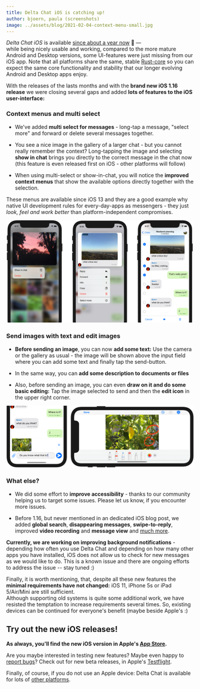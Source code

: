 ```yaml
---
title: Delta Chat iOS is catching up!
author: bjoern, paula (screenshots)
image: ../assets/blog/2021-02-04-context-menu-small.jpg
---
```


_Delta Chat iOS_ is available
[since about a year now](2020-01-09-iOS-appstore-release) 🎉 —  
while being nicely usable and working,
compared to the more mature Android and Desktop versions,
some UI-features were just missing from our iOS app.
Note that all platforms share the same,
stable [Rust-core](https://github.com/deltachat/deltachat-core-rust) so you can expect the same core functionality and stability that our longer evolving Android and Desktop apps enjoy.

With the releases of the lasts months
and with the **brand new iOS 1.16 release**
we were closing several gaps
and added **lots of features to the iOS user-interface:**

### Context menus and multi select

- We've added **multi select for messages** - 
  long-tap a message, "select more"
  and forward or delete several messages together.

- You see a nice image in the gallery of a larger chat -
  but you cannot really remember the context?
  Long-tapping the image and selecting **show in chat**
  brings you directly to the correct message in the chat now
  (this feature is even released first on iOS - other platforms will follow)

- When using multi-select or show-in-chat,
  you will notice the **improved context menus** that show
  the available options directly together with the selection.
   
These menus are available since iOS 13
and they are a good example
why native UI development rules for every-day-apps as messengers -
they just _look, feel and work better_ than platform-independent compromises.

![Screenshots of iOS context menus](../assets/blog/2021-02-04-context-menu.png)


### Send images with text and edit images

- **Before sending an image**, you can now **add some text:**
  Use the camera or the gallery as usual - 
  the image will be shown above the input field where you can add some text
  and finally tap the send-button.

- In the same way, you can **add some description to documents or files**

- Also, before sending an image,
  you can even **draw on it and do some basic editing:**
  Tap the image selected to send
  and then the **edit icon** in the upper right corner.
  
![Screenshots of iOS image sending options](../assets/blog/2021-02-04-edit-image.png)

### What else?

- We did some effort to **improve accessibility** -
  thanks to our community helping us to target some issues.
  Please let us know, if you encounter more issues.
  
- Before 1.16, but never mentioned in an dedicated iOS blog post,
  we added **global search**, **disappearing messages**, **swipe-to-reply**,
  improved **video recording** and **message view**
  and [much more](https://github.com/deltachat/deltachat-ios/blob/master/CHANGELOG.md#delta-chat-ios-changelog).

**Currently, we are working on improving background notifications** -
depending how often you use Delta Chat
and depending on how many other apps you have installed,
iOS does not allow us to check for new messages as we would like to do.
This is a known issue and there are ongoing efforts to address the issue -- stay tuned :)

Finally, it is worth mentioning, that, despite all these new features
the **minimal requirements have not changed:**
iOS 11, iPhone 5s or iPad 5/Air/Mini are still sufficient.  
Although supporting old systems is quite some additional work,
we have resisted the temptation to increase requirements several times.
So, existing devices can be continued for everyone's benefit
(maybe beside Apple's :)



## Try out the new iOS releases!

**As always, you'll find the new iOS version in Apple's
[App Store](https://apps.apple.com/us/app/delta-chat/id1459523234).**

Are you maybe interested in testing new features?
Maybe even happy to [report bugs](contribute#translations-and-bug-reports)?
Check out for new beta releases, in Apple's 
[Testflight](https://testflight.apple.com/join/uEMc1NxS).

Finally, of course, if you do not use an Apple device:
Delta Chat is available for lots of [other platforms](download).
